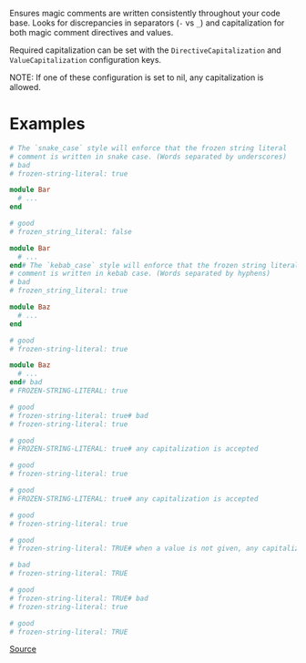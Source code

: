 
Ensures magic comments are written consistently throughout your code base.
Looks for discrepancies in separators (`-` vs `_`) and capitalization for
both magic comment directives and values.

Required capitalization can be set with the `DirectiveCapitalization` and
`ValueCapitalization` configuration keys.

NOTE: If one of these configuration is set to nil, any capitalization is allowed.

# Examples

```ruby
# The `snake_case` style will enforce that the frozen string literal
# comment is written in snake case. (Words separated by underscores)
# bad
# frozen-string-literal: true

module Bar
  # ...
end

# good
# frozen_string_literal: false

module Bar
  # ...
end# The `kebab_case` style will enforce that the frozen string literal
# comment is written in kebab case. (Words separated by hyphens)
# bad
# frozen_string_literal: true

module Baz
  # ...
end

# good
# frozen-string-literal: true

module Baz
  # ...
end# bad
# FROZEN-STRING-LITERAL: true

# good
# frozen-string-literal: true# bad
# frozen-string-literal: true

# good
# FROZEN-STRING-LITERAL: true# any capitalization is accepted

# good
# frozen-string-literal: true

# good
# FROZEN-STRING-LITERAL: true# any capitalization is accepted

# good
# frozen-string-literal: true

# good
# frozen-string-literal: TRUE# when a value is not given, any capitalization is accepted

# bad
# frozen-string-literal: TRUE

# good
# frozen-string-literal: TRUE# bad
# frozen-string-literal: true

# good
# frozen-string-literal: TRUE
```

[Source](http://www.rubydoc.info/gems/rubocop/RuboCop/Cop/Style/MagicCommentFormat)